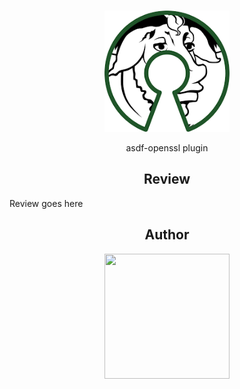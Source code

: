 <h1 align="center"><TOOL NAME></h1>
<div align="center">
    <a href="https://github.com/VadimDor">
        <img width="200" src="./assets/logo.png">
    </a>
</div>
<p align="center">asdf-openssl plugin</p>

<h2 align="center">Review</h2>
<!--  TODO: review and adopt the content -->
Review goes here

<h2 align="center">Author</h2>
<div align="center">
    <a href="https://github.com/VadimDor">
        <img width="200" height="200" src="./assets/profile.png"></img>
    </a>
</div>
<h4 align="center"><YOUR GIT NAME></h4>
    